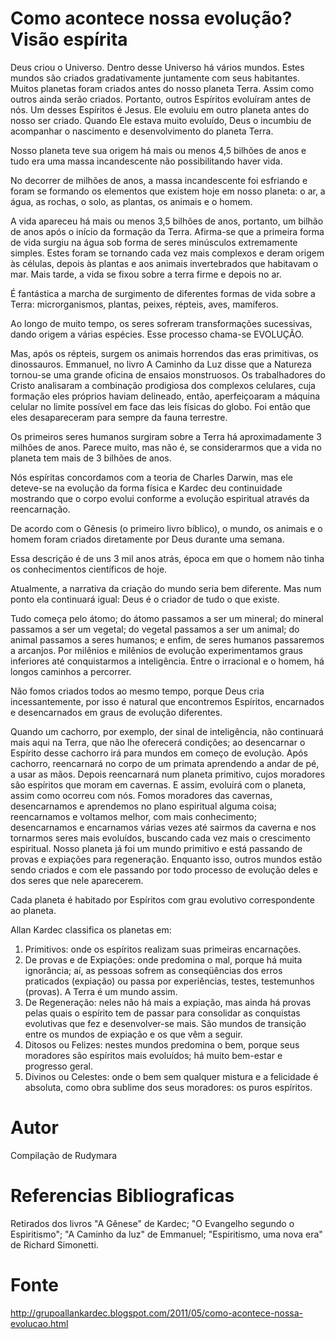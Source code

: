 # Como acontece nossa evolução? Visão espírita

Deus criou o Universo. Dentro desse Universo há vários mundos. Estes mundos são criados gradativamente juntamente com seus habitantes. Muitos planetas foram criados antes do nosso planeta Terra. Assim como outros ainda serão criados. Portanto, outros Espíritos evoluíram antes de nós. Um desses Espíritos é Jesus. Ele evoluiu em outro planeta antes do nosso ser criado. Quando Ele estava muito evoluído, Deus o incumbiu de acompanhar o nascimento e desenvolvimento do planeta Terra.

Nosso planeta teve sua origem há mais ou menos 4,5 bilhões de anos e tudo era uma massa incandescente não possibilitando haver vida.

No decorrer de milhões de anos, a massa incandescente foi esfriando e foram se formando os elementos que existem hoje em nosso planeta: o ar, a água, as rochas, o solo, as plantas, os animais e o homem.

A vida apareceu há mais ou menos 3,5 bilhões de anos, portanto, um bilhão de anos após o início da formação da Terra. Afirma-se que a primeira forma de vida surgiu na água sob forma de seres minúsculos extremamente simples. Estes foram se tornando cada vez mais complexos e deram origem às células, depois às plantas e aos animais invertebrados que habitavam o mar. Mais tarde, a vida se fixou sobre a terra firme e depois no ar.

É fantástica a marcha de surgimento de diferentes formas de vida sobre a Terra: microrganismos, plantas, peixes, répteis, aves, mamíferos.

Ao longo de muito tempo, os seres sofreram transformações sucessivas, dando origem a várias espécies. Esse processo chama-se EVOLUÇÃO.

Mas, após os répteis, surgem os animais horrendos das eras primitivas, os dinossauros. Emmanuel, no livro A Caminho da Luz disse que a Natureza tornou-se uma grande oficina de ensaios monstruosos. Os trabalhadores do Cristo analisaram a combinação prodigiosa dos complexos celulares, cuja formação eles próprios haviam delineado, então, aperfeiçoaram a máquina celular no limite possível em face das leis físicas do globo. Foi então que eles desapareceram para sempre da fauna terrestre.

Os primeiros seres humanos surgiram sobre a Terra há aproximadamente 3 milhões de anos. Parece muito, mas não é, se considerarmos que a vida no planeta tem mais de 3 bilhões de anos.

Nós espíritas concordamos com a teoria de Charles Darwin, mas ele deteve-se na evolução da forma física e Kardec deu continuidade mostrando que o corpo evolui conforme a evolução espiritual através da reencarnação.

De acordo com o Gênesis (o primeiro livro bíblico), o mundo, os animais e o homem foram criados diretamente por Deus durante uma semana.

Essa descrição é de uns 3 mil anos atrás, época em que o homem não tinha os conhecimentos científicos de hoje.

Atualmente, a narrativa da criação do mundo seria bem diferente. Mas num ponto ela continuará igual: Deus é o criador de tudo o que existe.

Tudo começa pelo átomo; do átomo passamos a ser um mineral; do mineral passamos a ser um vegetal; do vegetal passamos a ser um animal; do animal passamos a seres humanos; e enfim, de seres humanos passaremos a arcanjos. Por milênios e milênios de evolução experimentamos graus inferiores até conquistarmos a inteligência. Entre o irracional e o homem, há longos caminhos a percorrer.

Não fomos criados todos ao mesmo tempo, porque Deus cria incessantemente, por isso é natural que encontremos Espíritos, encarnados e desencarnados em graus de evolução diferentes.

Quando um cachorro, por exemplo, der sinal de inteligência, não continuará mais aqui na Terra, que não lhe oferecerá condições; ao desencarnar o Espírito desse cachorro irá para mundos em começo de evolução. Após cachorro, reencarnará no corpo de um primata aprendendo a andar de pé, a usar as mãos. Depois reencarnará num planeta primitivo, cujos moradores são espíritos que moram em cavernas. E assim, evoluirá com o planeta, assim como ocorreu com nós. Fomos moradores das cavernas, desencarnamos e aprendemos no plano espiritual alguma coisa; reencarnamos e voltamos melhor, com mais conhecimento; desencarnamos e encarnamos várias vezes até sairmos da caverna e nos tornarmos seres mais evoluídos, buscando cada vez mais o crescimento espiritual. Nosso planeta já foi um mundo primitivo e está passando de provas e expiações para regeneração. Enquanto isso, outros mundos estão sendo criados e com ele passando por todo processo de evolução deles e dos seres que nele aparecerem.

Cada planeta é habitado por Espíritos com grau evolutivo correspondente ao planeta.

Allan Kardec classifica os planetas em:
1) Primitivos: onde os espíritos realizam suas primeiras encarnações.
2) De provas e de Expiações: onde predomina o mal, porque há muita ignorância; aí, as pessoas sofrem as conseqüências dos erros praticados (expiação) ou passa por experiências, testes, testemunhos (provas). A Terra é um mundo assim.
3) De Regeneração: neles não há mais a expiação, mas ainda há provas pelas quais o espírito tem de passar para consolidar as conquistas evolutivas que fez e desenvolver-se mais. São mundos de transição entre os mundos de expiação e os que vêm a seguir.
4) Ditosos ou Felizes: nestes mundos predomina o bem, porque seus moradores são espíritos mais evoluídos; há muito bem-estar e progresso geral.
5) Divinos ou Celestes: onde o bem sem qualquer mistura e a felicidade é absoluta, como obra sublime dos seus moradores: os puros espíritos.

# Autor
Compilação de Rudymara

# Referencias Bibliograficas
Retirados dos livros "A Gênese" de Kardec; "O Evangelho segundo o Espiritismo"; "A Caminho da luz" de Emmanuel; "Espiritismo, uma nova era" de Richard Simonetti.

# Fonte
http://grupoallankardec.blogspot.com/2011/05/como-acontece-nossa-evolucao.html

